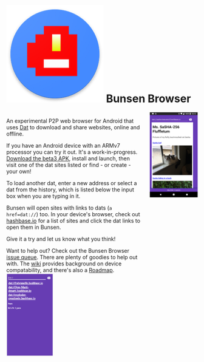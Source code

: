 # ![bunsen logo](bunsen-logo.png) Bunsen Browser 

<div style="float: left; width: 70%;">
  
  An experimental P2P web browser for Android that uses [Dat](https://datproject.org) to download and share websites, online and offline.

  If you have an Android device with an ARMv7 processor you can try it out. It's a work-in-progress. [Download the beta3 APK](https://goo.gl/w3PYdd), install and launch, then visit one of the dat sites listed or find - or create - your own!
  
  To load another dat, enter a new address or select a dat from the history, which is listed below the input box when you are typing in it.

  Bunsen will open sites with links to dats (`a href=dat://`) too. In your device's browser, check out [hashbase.io](http://hashbase.io) for a list of sites and click the dat links to open them in Bunsen.

  Give it a try and let us know what you think!

  Want to help out? Check out the Bunsen Browser [issue queue](https://github.com/bunsenbrowser/bunsen/issues). There are plenty of goodies to help out with. The [wiki](https://github.com/bunsenbrowser/bunsen/wiki) provides background on device compatability, and there's also a [Roadmap](https://github.com/bunsenbrowser/bunsen/wiki/Roadmap).
  <br/>
  <img src="bunsen-dat-listing.png" style="width: 35%;">
</div>
<img src="bunsen-dhow-dat-cat.png" style="width: 25%; float: right;">
